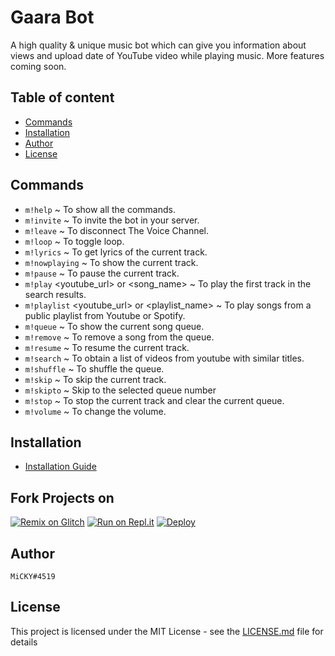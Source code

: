 # Gaara Bot

A high quality & unique music bot which can give you information about views and upload date of YouTube video while playing music. More features coming soon.

## Table of content

* [Commands](#commands)
* [Installation](#installation)
* [Author](#author)
* [License](#license)

## Commands

- `m!help` ~ To show all the commands.
- `m!invite` ~ To invite the bot in your server.
- `m!leave` ~ To disconnect The Voice Channel.
- `m!loop` ~ To toggle loop.
- `m!lyrics` ~ To get lyrics of the current track.
- `m!nowplaying` ~ To show the current track.
- `m!pause` ~ To pause the current track.
- `m!play` <youtube_url> or <song_name> ~ To play the first track in the search results.
- `m!playlist` <youtube_url> or <playlist_name> ~ To play songs from a public playlist from Youtube or Spotify.
- `m!queue` ~ To show the current song queue.
- `m!remove` ~ To remove a song from the queue.
- `m!resume` ~ To resume the current track.
- `m!search` ~ To obtain a list of videos from youtube with similar titles.
- `m!shuffle` ~ To shuffle the queue.
- `m!skip` ~ To skip the current track.
- `m!skipto` ~ Skip to the selected queue number
- `m!stop` ~ To stop the current track and clear the current queue.
- `m!volume` ~ To change the volume.

## Installation

- [Installation Guide](Installation/Setup.md)

## Fork Projects on
[![Remix on Glitch](https://cdn.glitch.com/2703baf2-b643-4da7-ab91-7ee2a2d00b5b%2Fremix-button.svg)](https://glitch.com/edit/#!/import/github/micky0singh/Gaara-Bot)
[![Run on Repl.it](https://repl.it/badge/github/micky0singh/Gaara-Bot)](https://repl.it/github/micky0singh/Gaara-Bot)
[![Deploy](https://www.herokucdn.com/deploy/button.svg)](https://heroku.com/deploy?template=https://github.com/micky0singh/Gaara-Bot)

## Author

`MiCKY#4519`

## License

This project is licensed under the MIT License - see the [LICENSE.md](LICENSE) file for details
